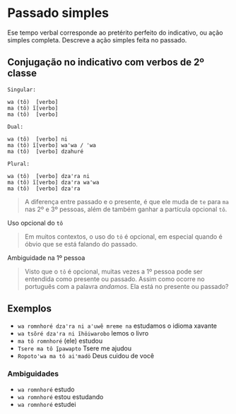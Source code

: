 # Passado simples

Ese tempo verbal corresponde ao pretérito perfeito do indicativo, ou ação simples completa. Descreve a ação simples feita no passado.

## Conjugação no indicativo com verbos de 2º classe

```text
Singular:

wa (tô)  [verbo]
ma (tô) ĩ[verbo]
ma (tô)  [verbo]

Dual:

wa (tô)  [verbo] ni 
ma (tô) ĩ[verbo] waꞌwa / ꞌwa
ma (tô)  [verbo] dzahuré

Plural:

wa (tô)  [verbo] dzaꞌra ni 
ma (tô) ĩ[verbo] dzaꞌra waꞌwa
ma (tô)  [verbo] dzaꞌra
```

> A diferença entre passado e o presente, é que ele muda de `te` para `ma` nas 2º e 3º pessoas, além de também ganhar a partícula opcional `tô`.

Uso opcional do `tô`

> Em muitos contextos, o uso do `tô` é opcional, em especial quando é óbvio que se está falando do passado.

Ambiguidade na 1º pessoa

> Visto que o `tô` é opcional, muitas vezes a 1º pessoa pode ser entendida como presente ou passado. Assim como ocorre no português com a palavra *andamos*. Ela está no presente ou passado?

## Exemplos

- `wa romnhoré dzaꞌra ni aꞌuwẽ mreme na` estudamos o idioma xavante
- `wa tsõré dzaꞌra ni ĩhöiwarobo` lemos o livro
- `ma tô romnhoré` (ele) estudou
- `Tsere ma tô ĩ̱pawapto` Tsere me ajudou
- `Ropotoꞌwa ma tô aiꞌmadö` Deus cuidou de você

### Ambiguidades

- `wa romnhoré` estudo
- `wa romnhoré` estou estudando
- `wa romnhoré` estudei
